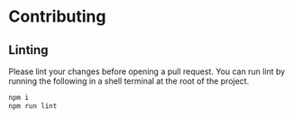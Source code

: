 # Contributing

## Linting

Please lint your changes before opening a pull request. You can run lint by running the following in a shell terminal at the root of the project.

```sh
npm i
npm run lint
```
